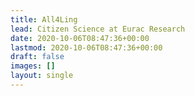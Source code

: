 ```yaml
---
title: All4Ling
lead: Citizen Science at Eurac Research
date: 2020-10-06T08:47:36+00:00
lastmod: 2020-10-06T08:47:36+00:00
draft: false
images: []
layout: single
---
```

